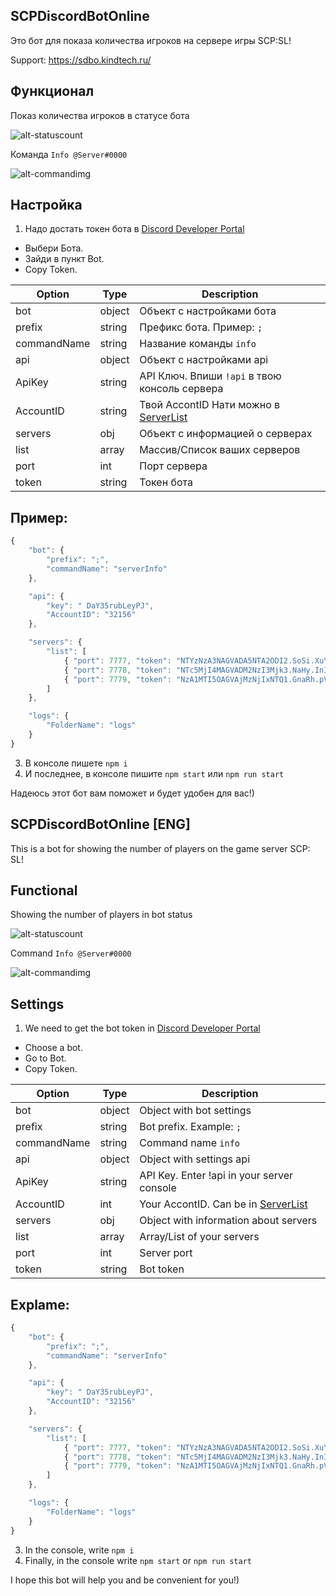 SCPDiscordBotOnline
---------------------

Это бот для показа количества игроков на сервере игры SCP:SL!

Support: https://sdbo.kindtech.ru/

Функционал
---------------------

Показ количества игроков в статусе бота

![alt-statuscount](https://i.imgur.com/pkCTSYxl.png)

Команда `Info @Server#0000`

![alt-commandimg](https://i.imgur.com/DgdFd4gl.png)

Настройка
---------------------
1. Надо достать токен бота в [Discord Developer Portal](https://discordapp.com/developers/applications)
 * Выбери Бота.
 * Зайди в пункт Bot.
 * Copy Token.

| Option | Type | Description |
| ------ | ------ | ------ |
| bot | object | Объект с настройками бота |
| prefix | string | Префикс бота. Пример: `;` |
| commandName | string | Название команды `info` |
| api | object | Объект с настройками api |
| ApiKey | string | API Ключ. Впиши `!api` в твою консоль сервера |
| AccountID | string | Твой AccontID Нати можно в [ServerList](https://servers.scpslgame.com/) |
| servers | obj | Объект c информацией о серверах |
| list | array | Массив/Список ваших серверов |
| port | int | Порт сервера |
| token | string | Токен бота |
## Пример:
```js
{
    "bot": {
        "prefix": ";",
        "commandName": "serverInfo"
    },

    "api": {
        "key": " DaY35rubLeyPJ",
        "AccountID": "32156"
    },

    "servers": {
        "list": [
            { "port": 7777, "token": "NTYzNzA3NAGVADA5NTA2ODI2.SoSi.XuYImWKun-gfaJl7qF2r7_842Ww" },
            { "port": 7778, "token": "NTc5MjI4MAGVADM2NzI3Mjk3.NaHy.InIdIopjs9BGJiu-gyA0a9rWBog" },
            { "port": 7779, "token": "NzA1MTI5OAGVAjMzNjIxNTQ1.GnaRh.pV5odWuVKbrKWAShKAhdjkACU" }
        ]
    },

    "logs": {
        "FolderName": "logs"
    }
}
```
3. В консоле пишете `npm i`
4. И последнее, в консоле пишите `npm start` или `npm run start`

Надеюсь этот бот вам поможет и будет удобен для вас!)


SCPDiscordBotOnline [ENG]
---------------------

This is a bot for showing the number of players on the game server SCP: SL!

Functional
---------------------

Showing the number of players in bot status

![alt-statuscount](https://i.imgur.com/pkCTSYxl.png)

Command `Info @Server#0000`

![alt-commandimg](https://i.imgur.com/DgdFd4gl.png)

Settings
---------------------
1. We need to get the bot token in [Discord Developer Portal](https://discordapp.com/developers/applications)
 * Choose a bot.
 * Go to Bot.
 * Copy Token.
 

| Option | Type | Description |
| ------ | ------ | ------ |
| bot | object | Object with bot settings |
| prefix | string | Bot prefix. Example: `;` |
| commandName | string | Command name `info` |
| api | object | Object with settings api |
| ApiKey | string | API Key. Enter !api in your server console |
| AccountID | int | Your AccontID. Can be in [ServerList](https://servers.scpslgame.com/) |
| servers | obj | Object with information about servers |
| list | array | Array/List of your servers |
| port | int | Server port |
| token | string | Bot token |
## Explame:
```js
{
    "bot": {
        "prefix": ";",
        "commandName": "serverInfo"
    },

    "api": {
        "key": " DaY35rubLeyPJ",
        "AccountID": "32156"
    },

    "servers": {
        "list": [
            { "port": 7777, "token": "NTYzNzA3NAGVADA5NTA2ODI2.SoSi.XuYImWKun-gfaJl7qF2r7_842Ww" },
            { "port": 7778, "token": "NTc5MjI4MAGVADM2NzI3Mjk3.NaHy.InIdIopjs9BGJiu-gyA0a9rWBog" },
            { "port": 7779, "token": "NzA1MTI5OAGVAjMzNjIxNTQ1.GnaRh.pV5odWuVKbrKWAShKAhdjkACU" }
        ]
    },

    "logs": {
        "FolderName": "logs"
    }
}
```
3. In the console, write `npm i`
4. Finally, in the console write `npm start` or `npm run start`

I hope this bot will help you and be convenient for you!)
